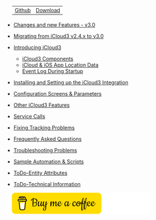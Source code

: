 <nav>
  <table style="padding: 10px 0 5px 20px;">
    <tr>
      <td>
        <a href="https://github.com/gcobb321/icloud3_v3" class="button-base">Github</a>
      </td>
      <td>
        <a href="https://github.com/gcobb321/icloud3_v3/releases" class="button-base">Download</a>
      </td>
    </tr>
  </table>
  <!--
  <table style="padding:  0  10px  0 40px;">
    <tr>
      <td>
        <a  class="sidebar-version-date">Version: 3.0.0, June, 2023</a>
      </td>
    </tr>
  </table>
  -->
</nav>

- [Changes and new Features - v3.0](chapters/0.0-change-log-v3.0.md)
- [Migrating from iCloud3 v2.4.x to v3.0](chapters/0.1-migrating-v2.4-to-v3.0.md)

  
- [Introducing  iCloud3](README.md)
  - [iCloud3 Components](chapters/1.1-ic3-components.md)
  - [iCloud & iOS App Location Data](chapters/1.2-icloud-iosapp-loc-data.md)
  - [Event Log During Startup](chapters/1.4-evlog-during-startup.md)

- [Installing and Setting up the iCloud3 Integration](chapters/2.0-installing-and-configuring.md)
- [Configuration Screens & Parameters](chapters/3.0-config-parms.md)
- [Other iCloud3 Features](chapters/3.1-other-topics.md)
- [Service Calls](chapters/4.1-service-calls.md)
- [Fixing Tracking Problems](chapters/4.2-device-tracking-problems.md)
- [Frequently Asked Questions](chapters/4.3-frequently-asked-questions.md)
- [Troubleshooting Problems](chapters/4.6-troubleshooting-problems.md)
- [Sample Automation & Scripts](chapters/5.0-sample-automation-scripts.md)
- [ToDo-Entity Attributes](chapters/3.2-attributes.md)
- [ToDo-Technical Information](chapters/6.0-tech-info.md)



<a href="https://www.buymeacoffee.com/gcobb321" target="_blank"><img src="images/buymeacoffee-sidebar.png"/></a>
